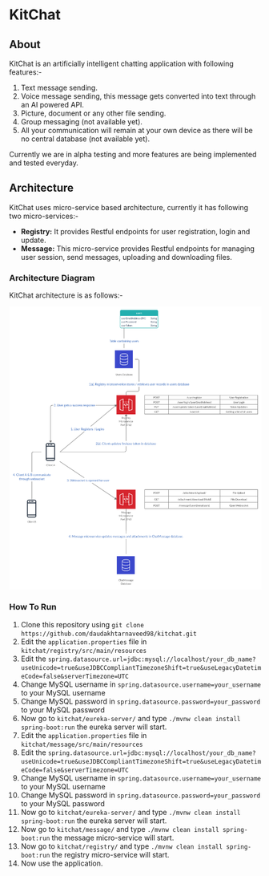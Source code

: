 
# KitChat
## About
KitChat is an artificially intelligent chatting application with following features:-

 1. Text message sending.
 2. Voice message sending, this message gets converted into text through an AI powered API.
 3. Picture, document or any other file sending.
 4. Group messaging (not available yet).
 5. All your communication will remain at your own device as there will be no central database (not available yet).

Currently we are in alpha testing and more features are being implemented and tested everyday.

## Architecture
KitChat uses micro-service based architecture, currently it has following two micro-services:-

 - **Registry:** It provides Restful endpoints for user registration, login and update.
 - **Message:** This micro-service provides Restful endpoints for managing user session, send messages, uploading and downloading files.

### Architecture Diagram
KitChat architecture is as follows:-

![alt text](https://github.com/daudakhtarnaveed98/kitchat/blob/master/kitchat-architecture.png)

### How To Run
1. Clone this repository using `git clone https://github.com/daudakhtarnaveed98/kitchat.git`
2. Edit the `application.properties` file in `kitchat/registry/src/main/resources`
3. Edit the `spring.datasource.url=jdbc:mysql://localhost/your_db_name?useUnicode=true&useJDBCCompliantTimezoneShift=true&useLegacyDatetimeCode=false&serverTimezone=UTC`
4. Change MySQL username  in `spring.datasource.username=your_username` to your MySQL username
5. Change MySQL password  in `spring.datasource.password=your_password` to your MySQL password
6. Now go to `kitchat/eureka-server/` and type `./mvnw clean install spring-boot:run` the eureka server will start.
7.  Edit the `application.properties` file in `kitchat/message/src/main/resources`
8. Edit the `spring.datasource.url=jdbc:mysql://localhost/your_db_name?useUnicode=true&useJDBCCompliantTimezoneShift=true&useLegacyDatetimeCode=false&serverTimezone=UTC`
9. Change MySQL username  in `spring.datasource.username=your_username` to your MySQL username
10. Change MySQL password  in `spring.datasource.password=your_password` to your MySQL password
11. Now go to `kitchat/eureka-server/` and type `./mvnw clean install spring-boot:run` the eureka server will start.
12. Now go to `kitchat/message/` and type `./mvnw clean install spring-boot:run` the message micro-service will start.
13. Now go to `kitchat/registry/` and type `./mvnw clean install spring-boot:run` the registry micro-service will start.
14. Now use the application.

